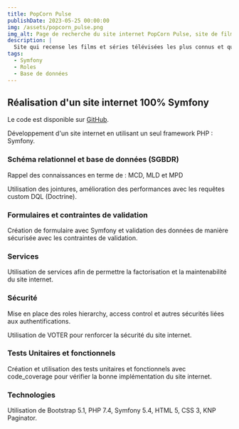 ```yaml
---
title: PopCorn Pulse
publishDate: 2023-05-25 00:00:00
img: /assets/popcorn_pulse.png
img_alt: Page de recherche du site internet PopCorn Pulse, site de films et séries télévisées
description: |
  Site qui recense les films et séries télévisées les plus connus et qui donne la possibilité de laisser un commentaire et d'enregistrer en favoris les films qui ont été les plus marquant.
tags:
  - Symfony
  - Roles
  - Base de données
---
```


## Réalisation d'un site internet 100% Symfony

Le code est disponible sur <a href="https://github.com/Christelle-Hidoine/popcorn-pulse">GitHub</a>.

Développement d'un site internet en utilisant un seul framework PHP : Symfony.

### Schéma relationnel et base de données (SGBDR)

Rappel des connaissances en terme de : MCD, MLD et MPD

Utilisation des jointures, amélioration des performances avec les requêtes custom DQL (Doctrine).

### Formulaires et contraintes de validation

Création de formulaire avec Symfony et validation des données de manière sécurisée avec les contraintes de validation.

### Services

Utilisation de services afin de permettre la factorisation et la maintenabilité du site internet.

### Sécurité

Mise en place des roles hierarchy, access control et autres sécurités liées aux authentifications.

Utilisation de VOTER pour renforcer la sécurité du site internet.

### Tests Unitaires et fonctionnels

Création et utilisation des tests unitaires et fonctionnels avec code_coverage pour vérifier la bonne implémentation du site internet.

### Technologies

Utilisation de Bootstrap 5.1, PHP 7.4, Symfony 5.4, HTML 5, CSS 3, KNP Paginator.
